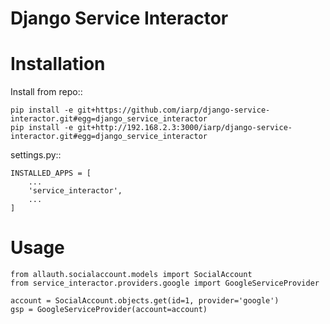 Django Service Interactor
=========================


Installation
============

Install from repo::

    pip install -e git+https://github.com/iarp/django-service-interactor.git#egg=django_service_interactor
    pip install -e git+http://192.168.2.3:3000/iarp/django-service-interactor.git#egg=django_service_interactor

settings.py::

    INSTALLED_APPS = [
        ...
        'service_interactor',
        ...
    ]

Usage
=====

    from allauth.socialaccount.models import SocialAccount
    from service_interactor.providers.google import GoogleServiceProvider
    
    account = SocialAccount.objects.get(id=1, provider='google')
    gsp = GoogleServiceProvider(account=account)

